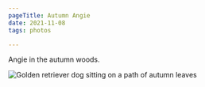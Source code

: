 ```yaml
---
pageTitle: Autumn Angie
date: 2021-11-08
tags: photos

---
```

Angie in the autumn woods.

![Golden retriever dog sitting on a path of autumn leaves](https://live.staticflickr.com/65535/51668174243_8196eb27d8_c.jpg)